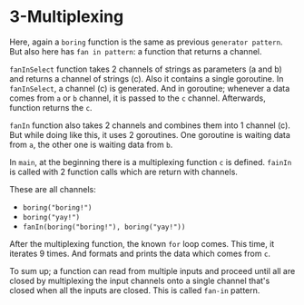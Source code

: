 # 3-Multiplexing

Here, again a `boring` function is the same as previous `generator pattern`. But also here has `fan in pattern`: a function that returns a channel.

`fanInSelect` function takes 2 channels of strings as parameters (a and b) and returns a channel of strings (c). Also it contains a single goroutine. In `fanInSelect`, a channel (c) is generated. And in goroutine; whenever a data comes from `a` or `b` channel, it is passed to the `c` channel. Afterwards, function returns the `c`.

`fanIn` function also takes 2 channels and combines them into 1 channel (c). But while doing like this, it uses 2 goroutines. One goroutine is waiting data from `a`, the other one is waiting data from `b`. 

In `main`, at the beginning there is a multiplexing function `c` is defined. `fainIn` is called with 2 function calls which are return with channels.

These are all channels: 

- `boring("boring!")`
- `boring("yay!")`
- `fanIn(boring("boring!"), boring("yay!"))`

After the multiplexing function, the known `for` loop comes. This time, it iterates 9 times. And formats and prints the data which comes from `c`.

To sum up; a function can read from multiple inputs and proceed until all are closed by multiplexing the input channels onto a single channel that's closed when all the inputs are closed. This is called `fan-in` pattern.
